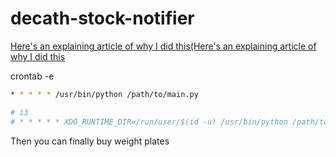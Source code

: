 # decath-stock-notifier

[Here's an explaining article of why I did this(Here's an explaining article of why I did this](https://blog.mturquetil.fr/other/decath-stock-notifier/)

crontab -e
```bash
* * * * * /usr/bin/python /path/to/main.py

# i3 
# * * * * * XDG_RUNTIME_DIR=/run/user/$(id -u) /usr/bin/python /path/to/main.py
```

Then you can finally buy weight plates
